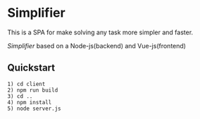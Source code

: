 Simplifier
===============

This is a SPA for make solving any task more simpler and faster.

*Simplifier* based on a Node-js(backend) and Vue-js(frontend)

Quickstart
-----------
	1) cd client
	2) npm run build
	3) cd ..
	4) npm install
	5) node server.js
